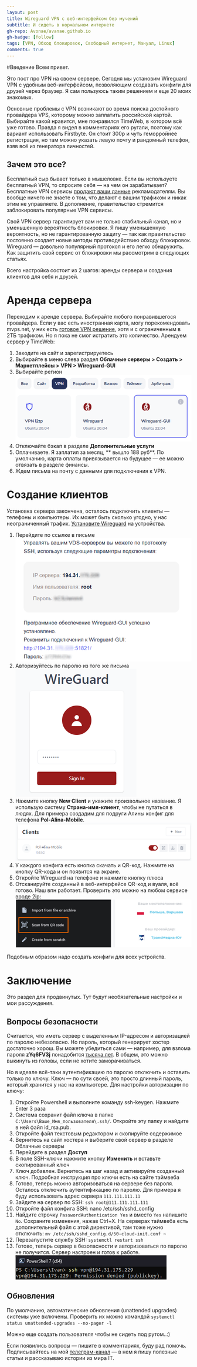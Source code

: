 ```yaml
---
layout: post
title: Wireguard VPN с веб-интерфейсом без мучений
subtitle: И сидеть в нормальном интернете
gh-repo: Avonae/avanae.github.io
gh-badge: [follow]
tags: [VPN, Обход блокировок, Свободный интернет, Мануал, Linux]
comments: true
---
```


#Введение
Всем привет.

Это пост про VPN на своем сервере. Сегодня мы установим Wireguard VPN с удобным веб-интерфейсом, позволяющим создавать конфиги для друзей через браузер. Я сам пользуюсь таким решением и еще 20 моих знакомых.

Основные проблемы с VPN возникают во время поиска достойного провайдера VPS, которому можно заплатить российской картой. Выбирайте какой нравится, мне понравился TimeWeb, в котором всё уже готово. Правда я видел в комментариях его ругали, поэтому как вариант использовать Firstbyte. Он стоит 300р и чуть геморройнее регистрация, но там можно указать левую почту и рандомный телефон, взяв всё из генератора личностей.

## Зачем это все?
Бесплатный сыр бывает только в мышеловке. Если вы используете бесплатный VPN, то спросите себя — на чем он зарабатывает? Бесплатные VPN сервисы <a href="https://privacysavvy.com/vpn/guides/free-vpns-sell-information/" target="_blank">продают ваши данные</a> рекламодателям. Вы вообще ничего не знаете о том, что делают с вашим трафиком и никак этим не управляете. В дополнение, правительство стремится заблокировать популярные VPN сервисы. 

Свой VPN сервер гарантирует вам не только стабильный канал, но и уменьшенную вероятность блокировки. Я пишу уменьшенную вероятность, но не гарантированную защиту — так как правительство постоянно создает новые методы противодействию обходу блокировок. Wireguard — довольно популярный протокол и его легко обнаружить. Как защитить свой сервис от блокировки мы рассмотрим в следующих статьях.

Всего настройка состоит из 2 шагов: аренды сервера и создания клиентов для себя и друзей.

# Аренда сервера

Переходим к аренде сервера. Выбирайте любого понравившегося провайдера. Если у вас есть иностранная карта, могу порекомендовать mvps.net, у них есть <a href="https://www.mvps.net/vps-app/wireguard" target="_blank">готовое VPN решение</a>, хотя и с ограниченным в 2ТБ трафиком. Но я пока не смог истратить это количество.
Арендуем сервер у TimeWeb:
1. Заходите на сайт и зарегистрируетесь
2. Выбирайте в меню слева раздел **Облачные серверы > Создать > Маркетплейсы > VPN > Wireguard-GUI**
3. Выбирайте регион
![Я выбрал Польшу](/assets/img/WGVPN/0.png)
4. Отключайте бэкап в разделе **Дополнительные услуги**
5. Оплачиваете. Я заплатил за месяц, **	вышло 188 руб**. По умолчанию, карта оплаты привязывается на будущее — ее можно отвязать в разделе финансы.
6. Ждем письма на почту с данными для подключения к VPN.

# Создание клиентов
Установка сервера закончена, осталось подключить клиенты — телефоны и компьютеры. Их может быть сколько угодно, у нас неограниченный трафик. <a href="https://www.wireguard.com/install/" target="_blank">Установите Wireguard</a> на устройства.
1. Перейдите по ссылке в письме
![Письмо от хостера](/assets/img/WGVPN/1.png)
2. Авторизуйтесь по паролю из того же письма
![Окно авторизации](/assets/img/WGVPN/5.png)
3. Нажмите кнопку **New Client** и укажите произвольное название. Я использую систему **Страна-имя-клиент**, чтобы не путаться в людях. Для примера создадим для подруги Алины конфиг для телефона **Pol-Alina-Mobile**.
![Созданный клиент в веб-интерфейсе](/assets/img/WGVPN/6.png)
4. У каждого конфига есть кнопка скачать и QR-код. Нажмите на кнопку QR-кода и он появится на экране.
5. Откройте Wireguard на телефоне и нажмите кнопку плюса
6. Отсканируйте созданный в веб-интерфейсе QR-код и вуаля, всё готово. Наш впн работает. Проверить это можно на любом сервисе вроде 2ip:
![Слева: активация мобильного приложения, справа — скриншот с 2ip.ru](/assets/img/WGVPN/9.png)

Подобным образом надо создать конфиги для всех устройств.

# Заключение
Это раздел для продвинутых. Тут будут необязательные настройки и мои рассуждения.

## Вопросы безопасности
Считается, что иметь сервер с выделенным IP-адресом и авторизацией по паролю небезопасно. Но пароль, который генерирует хостер достаточно хорош. Вы можете убедиться сами — например, для взлома пароля **zYq6FV3j** понадобится <a href="https://www.passwordmonster.com/" target="_blank">тысяча лет</a>. В общем, это можно выкинуть из головы, если не хотите заморачиваться.

Но в идеале всё-таки аутентификацию по паролю отключить и оставить только по ключу. Ключ — по сути своей, это просто длинный пароль, который хранится у нас на компьютере. Для настройки авторизации по ключу:
1. Откройте Powershell и выполните команду ssh-keygen. Нажмите Enter 3 раза
2. Система сохранит файл ключа в папке `C:\Users\Ваше_Имя_пользователя\.ssh/`. Откройте эту папку и найдите в ней файл id_rsa.pub.
3. Откройте файл текстовым редактором и скопируйте содержимое
4. Вернитесь на сайт хостера и выберите свой сервер в разделе Облачные серверы
5. Перейдите в раздел **Доступ**
6. В поле SSH-ключи нажмите кнопку **Изменить** и вставьте скопированный ключ
7. Ключ добавлен. Вернитесь на шаг назад и активируйте созданный ключ. Подробная инструкция про ключи есть на сайте таймвеба
8. Готово, теперь можно авторизоваться на сервере без пароля. Осталось отключить аутентификацию по паролю. Для примера я буду использовать адрес сервера `111.111.111.11`
9. Зайдите на сервер по SSH: `ssh root@111.111.111.111`
10. Откройте файл конфига SSH: nano /etc/ssh/sshd_config
11. Найдите строчку `PasswordAuthentication Yes` и вместо `Yes` напишите `No`. Сохраните изменения, нажав Ctrl+X. На серверах таймвеба есть дополнительный файл с этой директивой, там тоже нужно отключить: `mv /etc/ssh/sshd_config.d/50-cloud-init.conf ~`
12. Перезапустите службу SSH: `systemctl restart ssh`
13. Готово, теперь сервер в безопасности и авторизоваться по паролю не получится. Сервер настроен и готов к работе.
![Авторизоваться по паролю не вышло](/assets/img/WGVPN/7.png)

## Обновления
По умолчанию, автоматические обновления (unattended upgrades) системы уже включены. Проверить их можно командой `systemctl status unattended-upgrades --no-pager -l`

Можно еще создать пользователя чтобы не сидеть под рутом..:)

Если появились вопросы — пишите в комментариях, буду рад помочь. Подписывайтесь на мой <a href="https://t.me/Press_Any" target="_blank">телеграм-канал</a> — в нем я пишу полезные статьи и рассказываю истории из мира IT.